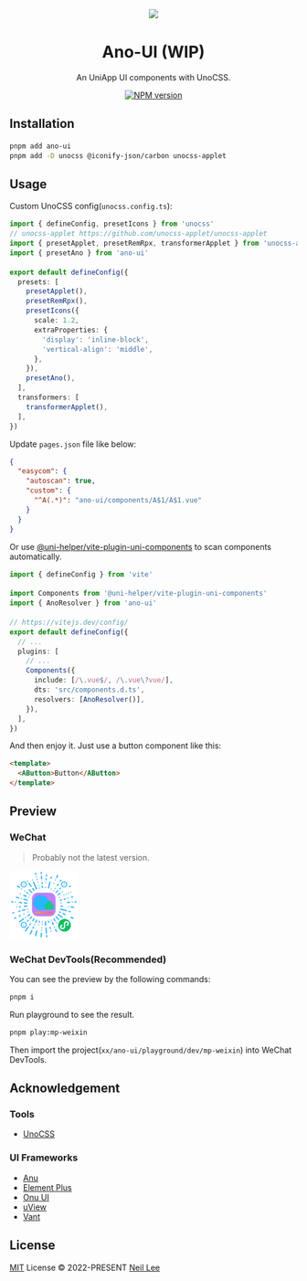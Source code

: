 <p align="center">
<img src="https://github.com/ano-ui/ano-ui/raw/main/public/logo.svg" style="width:100px;" />
<h1 align="center">Ano-UI (WIP)</h1>
<p align="center">An UniApp UI components with UnoCSS.</p>
</p>
<p align="center">
<a href="https://www.npmjs.com/package/ano-ui"><img src="https://img.shields.io/npm/v/ano-ui?color=c95f8b&amp;label=" alt="NPM version"></a></p>

## Installation

```bash
pnpm add ano-ui
pnpm add -D unocss @iconify-json/carbon unocss-applet
```

## Usage

Custom UnoCSS config(`unocss.config.ts`):

```ts
import { defineConfig, presetIcons } from 'unocss'
// unocss-applet https://github.com/unocss-applet/unocss-applet
import { presetApplet, presetRemRpx, transformerApplet } from 'unocss-applet'
import { presetAno } from 'ano-ui'

export default defineConfig({
  presets: [
    presetApplet(),
    presetRemRpx(),
    presetIcons({
      scale: 1.2,
      extraProperties: {
        'display': 'inline-block',
        'vertical-align': 'middle',
      },
    }),
    presetAno(),
  ],
  transformers: [
    transformerApplet(),
  ],
})
```

Update `pages.json` file like below:
  
```json
{
  "easycom": {
    "autoscan": true,
    "custom": {
      "^A(.*)": "ano-ui/components/A$1/A$1.vue"
    }
  }
}
```

Or use [@uni-helper/vite-plugin-uni-components](https://github.com/uni-helper/vite-plugin-uni-components) to scan components automatically.

```ts
import { defineConfig } from 'vite'

import Components from '@uni-helper/vite-plugin-uni-components'
import { AnoResolver } from 'ano-ui'

// https://vitejs.dev/config/
export default defineConfig({
  // ...
  plugins: [
    // ...
    Components({
      include: [/\.vue$/, /\.vue\?vue/],
      dts: 'src/components.d.ts',
      resolvers: [AnoResolver()],
    }),
  ],
})
```

And then enjoy it. Just use a button component like this:

```html
<template>
  <AButton>Button</AButton>
</template>
```

## Preview

### WeChat

> Probably not the latest version.

<img src="./public/applet-code.png" style="width:120px;" />

### WeChat DevTools(Recommended)

You can see the preview by the following commands:

```bash
pnpm i
```

Run playground to see the result.

```bash
pnpm play:mp-weixin
```

Then import the project(`xx/ano-ui/playground/dev/mp-weixin`) into WeChat DevTools.

## Acknowledgement

### Tools

- [UnoCSS](https://github.com/unocss/unocss)

### UI Frameworks

- [Anu](https://github.com/jd-solanki/anu)
- [Element Plus](https://github.com/element-plus/element-plus)
- [Onu UI](https://github.com/onu-ui/onu-ui)
- [uView](https://github.com/umicro/uView2.0)
- [Vant](https://github.com/youzan/vant)

## License

[MIT](https://github.com/ano-ui/ano-ui/blob/main/LICENSE) License &copy; 2022-PRESENT [Neil Lee](https://github.com/zguolee)
